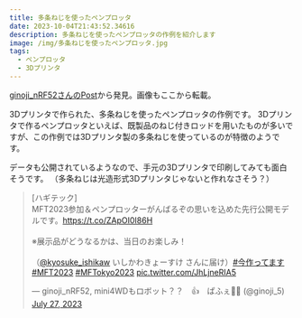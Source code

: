 ```yaml
---
title: 多条ねじを使ったペンプロッタ
date: 2023-10-04T21:43:52.34616
description: 多条ねじを使ったペンプロッタの作例を紹介します
image: /img/多条ねじを使ったペンプロッタ.jpg
tags:
  - ペンプロッタ
  - 3Dプリンタ
---
```

[ginoji_nRF52さんのPost](https://twitter.com/ginoji_5/status/1684560523533352962)から発見。画像もここから転載。

3Dプリンタで作られた、多条ねじを使ったペンプロッタの作例です。
3Dプリンタで作るペンプロッタといえば、既製品のねじ付きロッドを用いたものが多いですが、この作例では3Dプリンタ製の多条ねじを使っているのが特徴のようです。

データも公開されているようなので、手元の3Dプリンタで印刷してみても面白そうです。
（多条ねじは光造形式3Dプリンタじゃないと作れなさそう？）

<blockquote class="twitter-tweet"><p lang="ja" dir="ltr">[ハギテック]<br>MFT2023参加＆ペンプロッターがんばるぞの思いを込めた先行公開モデルです。<a href="https://t.co/ZApOI0I86H">https://t.co/ZApOI0I86H</a><br><br>※展示品がどうなるかは、当日のお楽しみ！<br><br>（<a href="https://twitter.com/kyosuke_ishikaw?ref_src=twsrc%5Etfw">@kyosuke_ishikaw</a> いしかわきょーすけ さんに届け）<a href="https://twitter.com/hashtag/%E4%BB%8A%E4%BD%9C%E3%81%A3%E3%81%A6%E3%81%BE%E3%81%99?src=hash&amp;ref_src=twsrc%5Etfw">#今作ってます</a> <a href="https://twitter.com/hashtag/MFT2023?src=hash&amp;ref_src=twsrc%5Etfw">#MFT2023</a> <a href="https://twitter.com/hashtag/MFTokyo2023?src=hash&amp;ref_src=twsrc%5Etfw">#MFTokyo2023</a> <a href="https://t.co/JhLjneRIA5">pic.twitter.com/JhLjneRIA5</a></p>&mdash; ginoji_nRF52, mini4WDもロボット？？　👍　ぱふぇ🐰📒 (@ginoji_5) <a href="https://twitter.com/ginoji_5/status/1684560523533352962?ref_src=twsrc%5Etfw">July 27, 2023</a></blockquote>
<script async src="https://platform.twitter.com/widgets.js" charset="utf-8"></script>




